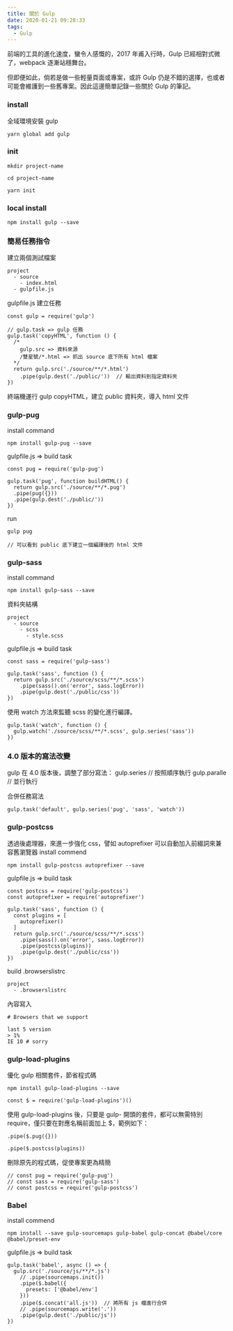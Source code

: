```yaml
---
title: 關於 Gulp
date: 2020-01-21 09:28:33
tags:
  - Gulp
---
```

前端的工具的進化速度，蠻令人感慨的，2017 年甫入行時，Gulp 已經相對式微了，webpack 逐漸站穩舞台。

但即便如此，倘若是做一些輕量頁面或專案，或許 Gulp 仍是不錯的選擇，也或者可能會維護到一些舊專案。因此這邊簡單記錄一些關於 Gulp 的筆記。
<!--more-->
### install
全域環境安裝 gulp
```
yarn global add gulp
```

### init
```
mkdir project-name

cd project-name

yarn init
```

### local install
```
npm install gulp --save
```

### 簡易任務指令
建立兩個測試檔案
```
project
  - source
    - index.html
  - gulpfile.js
```
gulpfile.js 建立任務
```
const gulp = require('gulp')

// gulp.task => gulp 任務
gulp.task('copyHTML', function () {
  /* 
    gulp.src => 資料來源
    /雙星號/*.html => 抓出 source 底下所有 html 檔案
  */
  return gulp.src('./source/**/*.html')
    .pipe(gulp.dest('./public/'))  // 輸出資料到指定資料夾
})
```
終端機運行 gulp copyHTML，建立 public 資料夾，導入 html 文件

### gulp-pug
install command
```
npm install gulp-pug --save
```
gulpfile.js => build task
```
const pug = require('gulp-pug')

gulp.task('pug', function buildHTML() {
  return gulp.src('./source/**/*.pug')
  .pipe(pug({}))
  .pipe(gulp.dest('./public/'))
})
```
run
```
gulp pug

// 可以看到 public 底下建立一個編譯後的 html 文件
```

### gulp-sass
install command
```
npm install gulp-sass --save
```
資料夾結構
```
project
  - source
    - scss
      - style.scss
```
gulpfile.js => build task
```
const sass = require('gulp-sass')

gulp.task('sass', function () {
  return gulp.src('./source/scss/**/*.scss')
    .pipe(sass().on('error', sass.logError))
    .pipe(gulp.dest('./public/css'))
})
```
使用 watch 方法來監聽 scss 的變化進行編譯。
```
gulp.task('watch', function () {
  gulp.watch('./source/scss/**/*.scss', gulp.series('sass'))
})
```

### 4.0 版本的寫法改變
gulp 在 4.0 版本後，調整了部分寫法：
gulp.series  // 按照順序執行
gulp.paralle // 並行執行

合併任務寫法
```
gulp.task('default', gulp.series('pug', 'sass', 'watch'))
```

### gulp-postcss
透過後處理器，來進一步強化 css，譬如 autoprefixer 可以自動加入前綴詞來兼容舊瀏覽器
install commend
```
npm install gulp-postcss autoprefixer --save
```
gulpfile.js => build task
```
const postcss = require('gulp-postcss')
const autoprefixer = require('autoprefixer')

gulp.task('sass', function () {
  const plugins = [
    autoprefixer()
  ]
  return gulp.src('./source/scss/**/*.scss')
    .pipe(sass().on('error', sass.logError))
    .pipe(postcss(plugins))
    .pipe(gulp.dest('./public/css'))
})
```
build .browserslistrc
```
project
  - .browserslistrc
```
內容寫入
```
# Browsers that we support

last 5 version
> 1%
IE 10 # sorry
```

### gulp-load-plugins
優化 gulp 相關套件，節省程式碼
```
npm install gulp-load-plugins --save

const $ = require('gulp-load-plugins')()
```
使用 gulp-load-plugins 後，只要是 gulp- 開頭的套件，都可以無需特別 require，僅只要在對應名稱前面加上 $，範例如下：
```
.pipe($.pug({}))

.pipe($.postcss(plugins))
```
刪除原先的程式碼，促使專案更為精簡
```
// const pug = require('gulp-pug')
// const sass = require('gulp-sass')
// const postcss = require('gulp-postcss')
```

### Babel
install commend
```
npm install --save gulp-sourcemaps gulp-babel gulp-concat @babel/core @babel/preset-env
```
gulpfile.js => build task
```
gulp.task('babel', async () => {
  gulp.src('./source/js/**/*.js')
    // .pipe(sourcemaps.init())
    .pipe($.babel({
      presets: ['@babel/env']
    }))
    .pipe($.concat('all.js'))  // 將所有 js 檔進行合併
    // .pipe(sourcemaps.write('.'))
    .pipe(gulp.dest('./public/js'))
})
```